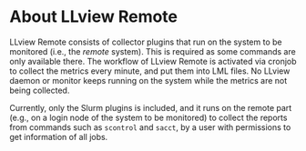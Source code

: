 # About LLview Remote

LLview Remote consists of collector plugins that run on the system to be monitored (i.e., the *remote* system). This is required as some commands are only available there. The workflow of LLview Remote is activated via cronjob to collect the metrics every minute, and put them into LML files. No LLview daemon or monitor keeps running on the system while the metrics are not being collected.

Currently, only the Slurm plugins is included, and it runs on the remote part (e.g., on a login node of the system to be monitored) to collect the reports from commands such as `scontrol` and `sacct`, by a user with permissions to get information of all jobs.
